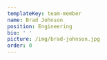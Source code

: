 ```yaml
---
templateKey: team-member
name: Brad Johnson
position: Engineering
bio: ' '
picture: /img/brad-johnson.jpg
order: 0
---
```


